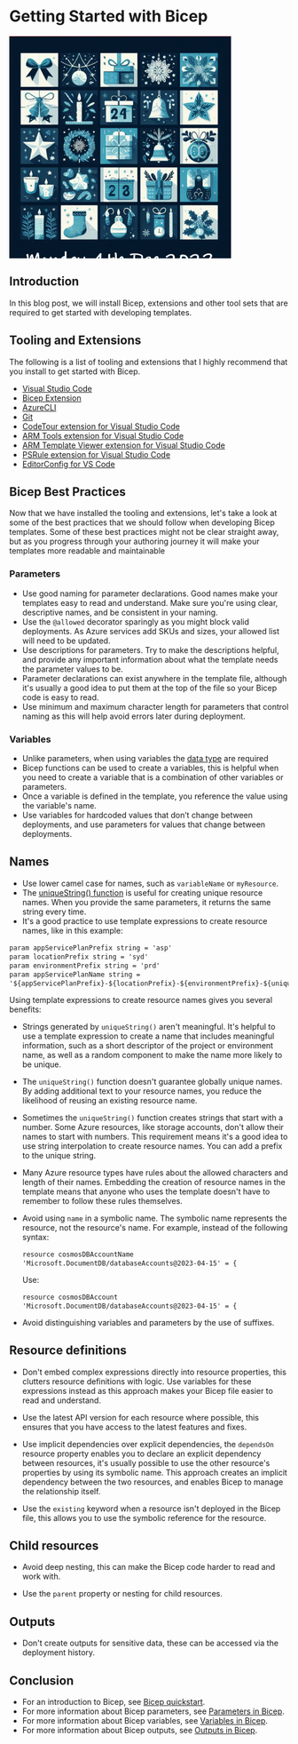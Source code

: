 # Getting Started with Bicep

<div style="width: 400px; height: 400px; overflow: hidden;">
  <img src="./.images/4th.png" alt="Bicep Advent Calendar" style="clip: rect(0px,60px,200px,0px);">
</div>

## Introduction

In this blog post, we will install Bicep, extensions and other tool sets that are required to get started with developing templates.

## Tooling and Extensions

The following is a list of tooling and extensions that I highly recommend that you install to get started with Bicep.

- [Visual Studio Code](https://code.visualstudio.com/download)
- [Bicep Extension](https://marketplace.visualstudio.com/items?itemName=ms-azuretools.vscode-bicep)
- [AzureCLI](https://learn.microsoft.com/en-us/cli/azure/install-azure-cli-windows?tabs=azure-cli)
- [Git](https://git-scm.com/downloads)
- [CodeTour extension for Visual Studio Code](https://marketplace.visualstudio.com/items?itemName=vsls-contrib.codetour)
- [ARM Tools extension for Visual Studio Code](https://marketplace.visualstudio.com/items?itemName=msazurermtools.azurerm-vscode-tools)
- [ARM Template Viewer extension for Visual Studio Code](https://marketplace.visualstudio.com/items?itemName=bencoleman.armview)
- [PSRule extension for Visual Studio Code](https://marketplace.visualstudio.com/items?itemName=bewhite.psrule-vscode)
- [EditorConfig for VS Code](https://marketplace.visualstudio.com/items?itemName=EditorConfig.EditorConfig)

## Bicep Best Practices

Now that we have installed the tooling and extensions, let's take a look at some of the best practices that we should follow when developing Bicep templates. Some of these best practices might not be clear straight away, but as you progress through your authoring journey it will make your templates more readable and maintainable

### Parameters

- Use good naming for parameter declarations. Good names make your templates easy to read and understand. Make sure you're using clear, descriptive names, and be consistent in your naming.
- Use the `@allowed` decorator sparingly as you might block valid deployments. As Azure services add SKUs and sizes, your allowed list will need to be updated.
- Use descriptions for parameters. Try to make the descriptions helpful, and provide any important information about what the template needs the parameter values to be.
- Parameter declarations can exist anywhere in the template file, although it's usually a good idea to put them at the top of the file so your Bicep code is easy to read.
- Use minimum and maximum character length for parameters that control naming as this will help avoid errors later during deployment.

### Variables

- Unlike parameters, when using variables the [data type](https://github.com/MicrosoftDocs/azure-docs/blob/main/articles/azure-resource-manager/bicep/data-types.md) are required
- Bicep functions can be used to create a variables, this is helpful when you need to create a variable that is a combination of other variables or parameters.
- Once a variable is defined in the template, you reference the value using the variable's name.
- Use variables for hardcoded values that don’t change between deployments, and use parameters for values that change between deployments.

## Names

- Use lower camel case for names, such as `variableName` or `myResource`.
- The [uniqueString() function](https://learn.microsoft.com/en-us/azure/azure-resource-manager/bicep/bicep-functions-string#uniquestring) is useful for creating unique resource names. When you provide the same parameters, it returns the same string every time.
- It's a good practice to use template expressions to create resource names, like in this example:

```bicep
param appServicePlanPrefix string = 'asp'
param locationPrefix string = 'syd'
param environmentPrefix string = 'prd'
param appServicePlanName string = '${appServicePlanPrefix}-${locationPrefix}-${environmentPrefix}-${uniqueString(resourceGroup().id)}'

```

  Using template expressions to create resource names gives you several benefits:

  - Strings generated by `uniqueString()` aren't meaningful. It's helpful to use a template expression to create a name that includes meaningful information, such as a short descriptor of the project or environment name, as well as a random component to make the name more likely to be unique.

  - The `uniqueString()` function doesn't guarantee globally unique names. By adding additional text to your resource names, you reduce the likelihood of reusing an existing resource name.

  - Sometimes the `uniqueString()` function creates strings that start with a number. Some Azure resources, like storage accounts, don't allow their names to start with numbers. This requirement means it's a good idea to use string interpolation to create resource names. You can add a prefix to the unique string.

  - Many Azure resource types have rules about the allowed characters and length of their names. Embedding the creation of resource names in the template means that anyone who uses the template doesn't have to remember to follow these rules themselves.

- Avoid using `name` in a symbolic name. The symbolic name represents the resource, not the resource's name. For example, instead of the following syntax:

  ```bicep
  resource cosmosDBAccountName 'Microsoft.DocumentDB/databaseAccounts@2023-04-15' = {
  ```

  Use:

  ```bicep
  resource cosmosDBAccount 'Microsoft.DocumentDB/databaseAccounts@2023-04-15' = {
  ```

- Avoid distinguishing variables and parameters by the use of suffixes.

## Resource definitions

- Don't embed complex expressions directly into resource properties, this clutters resource definitions with logic. Use variables for these expressions instead as this approach makes your Bicep file easier to read and understand.

- Use the latest API version for each resource where possible, this ensures that you have access to the latest features and fixes.

- Use implicit dependencies over explicit dependencies, the `dependsOn` resource property enables you to declare an explicit dependency between resources, it's usually possible to use the other resource's properties by using its symbolic name. This approach creates an implicit dependency between the two resources, and enables Bicep to manage the relationship itself.

- Use the `existing` keyword when a resource isn't deployed in the Bicep file, this allows you to use the symbolic reference for the resource.

## Child resources

- Avoid deep nesting, this can make the Bicep code harder to read and work with.

- Use the `parent` property or nesting for child resources.

## Outputs

- Don't create outputs for sensitive data, these can be accessed via the deployment history.

## Conclusion

- For an introduction to Bicep, see [Bicep quickstart](quickstart-create-bicep-use-visual-studio-code.md).
- For more information about Bicep parameters, see [Parameters in Bicep](parameters.md).
- For more information about Bicep variables, see [Variables in Bicep](variables.md).
- For more information about Bicep outputs, see [Outputs in Bicep](outputs.md).